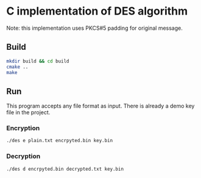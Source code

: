 # C implementation of DES algorithm

Note: this implementation uses PKCS#5 padding for original message.

## Build

```bash
mkdir build && cd build
cmake ..
make
```

## Run

This program accepts any file format as input. There is already a demo key file in the project.

### Encryption

```bash
./des e plain.txt encrpyted.bin key.bin
```

### Decryption

```bash
./des d encrpyted.bin decrypted.txt key.bin
```